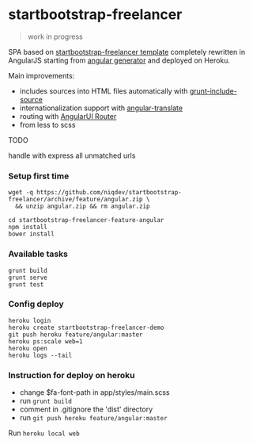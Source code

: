 # startbootstrap-freelancer

> work in progress

SPA based on [startbootstrap-freelancer template](https://github.com/IronSummitMedia/startbootstrap-freelancer) completely rewritten in AngularJS starting from [angular generator](https://github.com/yeoman/generator-angular)  and deployed on Heroku.

Main improvements:
* includes sources into HTML files automatically with [grunt-include-source](https://github.com/jwvdiermen/grunt-include-source)
* internationalization support with [angular-translate](https://github.com/angular-translate/angular-translate)
* routing with [AngularUI Router](https://github.com/angular-ui/ui-router)
* from less to scss

TODO

handle with express all unmatched urls

### Setup first time
```
wget -q https://github.com/niqdev/startbootstrap-freelancer/archive/feature/angular.zip \
  && unzip angular.zip && rm angular.zip

cd startbootstrap-freelancer-feature-angular
npm install
bower install
```

### Available tasks
```
grunt build
grunt serve
grunt test
```

### Config deploy
```
heroku login
heroku create startbootstrap-freelancer-demo
git push heroku feature/angular:master
heroku ps:scale web=1
heroku open
heroku logs --tail
```

### Instruction for deploy on heroku

* change $fa-font-path in app/styles/main.scss
* run `grunt build`
* comment in .gitignore the 'dist' directory
* run `git push heroku feature/angular:master`

Run `heroku local web`
